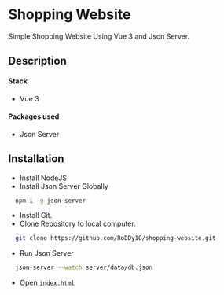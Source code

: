 # Shopping Website
Simple Shopping Website Using Vue 3 and Json Server.

## Description

#### Stack
- Vue 3

#### Packages used 
- Json Server

## Installation

- Install NodeJS
- Install Json Server Globally
```bash
  npm i -g json-server
```

- Install Git.
- Clone Repository to local computer.
```bash
  git clone https://github.com/RoDDy18/shopping-website.git
```

- Run Json Server
```bash
  json-server --watch server/data/db.json
```

- Open ```index.html```